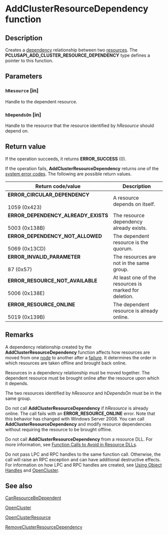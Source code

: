 # AddClusterResourceDependency function

## Description

Creates a [dependency](https://learn.microsoft.com/previous-versions/windows/desktop/mscs/resource-dependencies) relationship between two
[resources](https://learn.microsoft.com/previous-versions/windows/desktop/mscs/resources). The **PCLUSAPI_ADD_CLUSTER_RESOURCE_DEPENDENCY** type defines a pointer to this function.

## Parameters

### `hResource` [in]

Handle to the dependent resource.

### `hDependsOn` [in]

Handle to the resource that the resource identified by *hResource* should depend
on.

## Return value

If the operation succeeds, it returns **ERROR_SUCCESS** (0).

If the operation fails,
**AddClusterResourceDependency** returns
one of the [system error codes](https://learn.microsoft.com/windows/desktop/Debug/system-error-codes). The following are
possible return values.

| Return code/value | Description |
| --- | --- |
| **ERROR_CIRCULAR_DEPENDENCY**<br><br>1059 (0x423) | A resource depends on itself. |
| **ERROR_DEPENDENCY_ALREADY_EXISTS**<br><br>5003 (0x138B) | The resource dependency already exists. |
| **ERROR_DEPENDENCY_NOT_ALLOWED**<br><br>5069 (0x13CD) | The dependent resource is the quorum. |
| **ERROR_INVALID_PARAMETER**<br><br>87 (0x57) | The resources are not in the same group. |
| **ERROR_RESOURCE_NOT_AVAILABLE**<br><br>5006 (0x138E) | At least one of the resources is marked for deletion. |
| **ERROR_RESOURCE_ONLINE**<br><br>5019 (0x139B) | The dependent resource is already online. |

## Remarks

A dependency relationship created by the
**AddClusterResourceDependency** function
affects how resources are moved from one [node](https://learn.microsoft.com/previous-versions/windows/desktop/mscs/nodes) to another after a
[failure](https://learn.microsoft.com/previous-versions/windows/desktop/mscs/resource-failure). It determines the order in which resources are
taken offline and brought back online.

Resources in a dependency relationship must be moved together. The dependent resource must be brought online
after the resource upon which it depends.

The two resources identified by *hResource* and *hDependsOn*
must be in the same group.

Do not call
**AddClusterResourceDependency** if
*hResource* is already online. The call fails with an
**ERROR_RESOURCE_ONLINE** error. Note that this behavior has changed with Windows Server 2008. You can call **AddClusterResourceDependency** and modify resource dependencies without requiring the resource to be brought offline.

Do not call
**AddClusterResourceDependency** from a
resource DLL. For more information, see
[Function Calls to Avoid in Resource DLLs](https://learn.microsoft.com/previous-versions/windows/desktop/mscs/function-calls-to-avoid-in-resource-dlls).

Do not pass LPC and RPC handles to the same function call. Otherwise, the call will raise an RPC exception and
can have additional destructive effects. For information on how LPC and RPC handles are created, see
[Using Object Handles](https://learn.microsoft.com/previous-versions/windows/desktop/mscs/using-object-handles) and
[OpenCluster](https://learn.microsoft.com/windows/desktop/api/clusapi/nf-clusapi-opencluster).

## See also

[CanResourceBeDependent](https://learn.microsoft.com/windows/desktop/api/clusapi/nf-clusapi-canresourcebedependent)

[OpenCluster](https://learn.microsoft.com/windows/desktop/api/clusapi/nf-clusapi-opencluster)

[OpenClusterResource](https://learn.microsoft.com/windows/desktop/api/clusapi/nf-clusapi-openclusterresource)

[RemoveClusterResourceDependency](https://learn.microsoft.com/windows/desktop/api/clusapi/nf-clusapi-removeclusterresourcedependency)